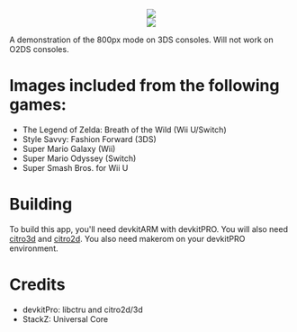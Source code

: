 <p align="center">
 <img src="https://github.com/RocketRobz/HoriHD-Gallery/blob/master/app/banner.png"><br>
  <a href="https://gbatemp.net/threads/hori-hd-image-gallery-demonstration-of-the-800px-wide-mode.567936/">
   <img src="https://img.shields.io/badge/GBATemp-Thread-blue.svg">
  </a>
</p>
A demonstration of the 800px mode on 3DS consoles. Will not work on O2DS consoles.

# Images included from the following games:

- The Legend of Zelda: Breath of the Wild (Wii U/Switch)
- Style Savvy: Fashion Forward (3DS)
- Super Mario Galaxy (Wii)
- Super Mario Odyssey (Switch)
- Super Smash Bros. for Wii U

# Building

To build this app, you'll need devkitARM with devkitPRO. You will also need [citro3d](https://github.com/fincs/citro3d) and [citro2d](https://github.com/fincs/citro2d). You also need makerom on your devkitPRO environment.

# Credits
* devkitPro: libctru and citro2d/3d
* StackZ: Universal Core